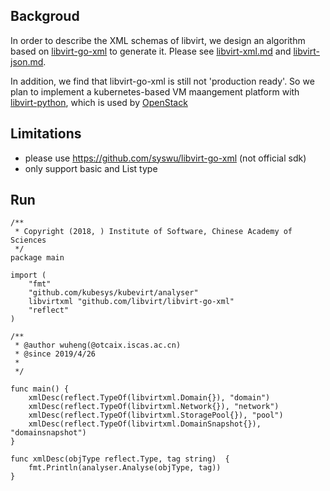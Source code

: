 ## Backgroud

In order to describe the XML schemas of libvirt, we design an algorithm based on [libvirt-go-xml](https://github.com/libvirt/libvirt-go-xml) to generate it. 
Please see [libvirt-xml.md](../docs/libvirt-xml.md) and [libvirt-json.md](../docs/libvirt-json.md).

In addition, we find that libvirt-go-xml is still not 'production ready'. So we plan to implement a kubernetes-based VM maangement platform
with [libvirt-python](https://github.com/libvirt/libvirt-python), which is used by [OpenStack](https://www.openstack.org)


## Limitations

- please use https://github.com/syswu/libvirt-go-xml (not official sdk)
- only support basic and List type

## Run


```
/**
 * Copyright (2018, ) Institute of Software, Chinese Academy of Sciences
 */
package main

import (
	"fmt"
	"github.com/kubesys/kubevirt/analyser"
	libvirtxml "github.com/libvirt/libvirt-go-xml"
	"reflect"
)

/**
 * @author wuheng(@otcaix.iscas.ac.cn)
 * @since 2019/4/26
 *
 */

func main() {
	xmlDesc(reflect.TypeOf(libvirtxml.Domain{}), "domain")
	xmlDesc(reflect.TypeOf(libvirtxml.Network{}), "network")
	xmlDesc(reflect.TypeOf(libvirtxml.StoragePool{}), "pool")
	xmlDesc(reflect.TypeOf(libvirtxml.DomainSnapshot{}), "domainsnapshot")
}

func xmlDesc(objType reflect.Type, tag string)  {
	fmt.Println(analyser.Analyse(objType, tag))
}
```
